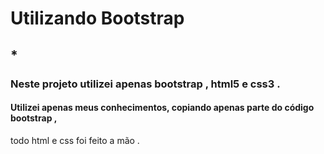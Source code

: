 # Utilizando Bootstrap
## *
### Neste projeto utilizei apenas bootstrap , html5 e css3 .
#### Utilizei apenas meus conhecimentos, copiando apenas parte do código bootstrap , 
todo html e css foi feito a mão . 
 
